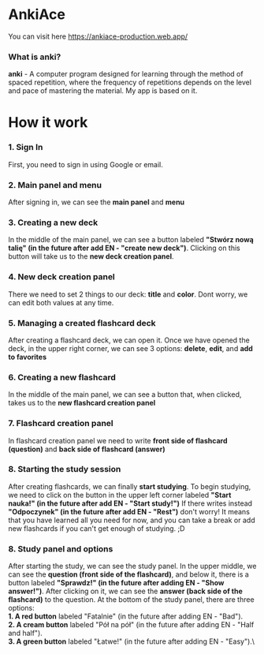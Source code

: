 # AnkiAce

You can visit here https://ankiace-production.web.app/

### What is anki?
**anki** - A computer program designed for learning through the method of spaced repetition, where the frequency of repetitions depends on the level and pace of mastering the material. My app is based on it.

# How it work
### 1. Sign In
First, you need to sign in using Google or email.

### 2. Main panel and menu
After signing in, we can see the **main panel** and **menu**

### 3. Creating a new deck
In the middle of the main panel, we can see a button labeled **"Stwórz nową talię" (in the future after add EN - "create new deck")**. Clicking on this button will take us to the **new deck creation panel**.

### 4. New deck creation panel
There we need to set 2 things to our deck: **title** and **color**. Dont worry, we can edit both values at any time.

### 5. Managing a created flashcard deck
After creating a flashcard deck, we can open it. Once we have opened the deck, in the upper right corner, we can see 3 options: **delete**, **edit**, and **add to favorites**

### 6. Creating a new flashcard
In the middle of the main panel, we can see a button that, when clicked, takes us to the **new flashcard creation panel**

### 7. Flashcard creation panel
In flashcard creation panel we need to write **front side of flashcard (question)** and **back side of flashcard (answer)**

### 8. Starting the study session
After creating flashcards, we can finally **start studying**. To begin studying, we need to click on the button in the upper left corner labeled **"Start nauka!" (in the future after add EN - "Start study!")** If there writes instead **"Odpoczynek" (in the future after add EN - "Rest")** don't worry! It means that you have learned all you need for now, and you can take a break or add new flashcards if you can't get enough of studying. ;D

### 8. Study panel and options
After starting the study, we can see the study panel. In the upper middle, we can see the **question (front side of the flashcard)**, and below it, there is a button labeled **"Sprawdz!" (in the future after adding EN - "Show answer!")**. After clicking on it, we can see the **answer (back side of the flashcard)** to the question. At the bottom of the study panel, there are three options:\
**1. A red button** labeled "Fatalnie" (in the future after adding EN - "Bad").\
**2. A cream button** labeled "Pół na pół" (in the future after adding EN - "Half and half").\
**3. A green button** labeled "Łatwe!" (in the future after adding EN - "Easy").\

